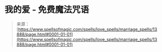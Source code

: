 <!--yml

category: 未分类

date: 2024-06-12 18:52:32

-->

# 我的爱 - 免费魔法咒语

> 来源：[https://www.spellsofmagic.com/spells/love_spells/marriage_spells/13888/page.html#0001-01-01](https://www.spellsofmagic.com/spells/love_spells/marriage_spells/13888/page.html#0001-01-01)
